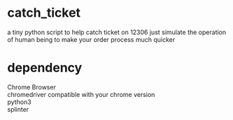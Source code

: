 # catch_ticket
a tiny python script to help catch ticket on 12306
just simulate the operation of human being to make your order process much quicker


# dependency
Chrome Browser  
chromedriver compatible with your chrome version  
python3  
splinter
